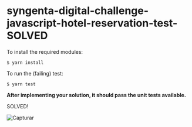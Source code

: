 # syngenta-digital-challenge-javascript-hotel-reservation-test-SOLVED

To install the required modules:

```
$ yarn install
```

To run the (failing) test:

```
$ yarn test
```
**After implementing your solution, it should pass the unit tests available.**

SOLVED!

![Capturar](https://user-images.githubusercontent.com/52220244/167270347-8496728d-5a43-4687-9647-fa30574684c4.JPG)
